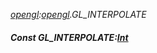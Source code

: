 _[opengl](../../modules/opengl/opengl-module.md):[opengl](../../modules/opengl/opengl-module.md).GL\_INTERPOLATE_
##### Const GL\_INTERPOLATE:[Int](../../modules/wonkey/wonkey-types-int.md)
